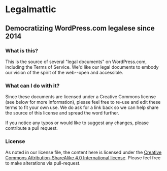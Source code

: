 # Legalmattic
## Democratizing WordPress.com legalese since 2014

### What is this?
This is the source of several "legal documents" on WordPress.com, including the Terms of Service. We'd like our legal documents to embody our vision of the spirit of the web--open and accessible.

### What can I do with it?
Since these documents are licensed under a Creative Commons license (see below for more information), please feel free to re-use and edit these terms to fit your own use. We do ask for a link back so we can help share the source of this license and spread the word further.

If you notice any typos or would like to suggest any changes, please contribute a pull request.

### License
As noted in our license file, the content here is licensed under the [Creative Commons Attribution-ShareAlike 4.0 International license](http://creativecommons.org/licenses/by-sa/4.0/). Please feel free to make alterations via pull-request.
